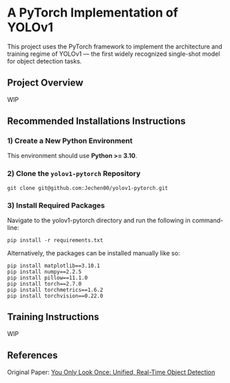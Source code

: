 # A PyTorch Implementation of YOLOv1
This project uses the PyTorch framework to implement the architecture and training regime of YOLOv1 — the first widely recognized single-shot model for object detection tasks.

## Project Overview
WIP

## Recommended Installations Instructions
### 1) Create a New Python Environment
This environment should use **Python >= 3.10**.
### 2) Clone the `yolov1-pytorch` Repository
```
git clone git@github.com:Jechen00/yolov1-pytorch.git
```
### 3) Install Required Packages
Navigate to the yolov1-pytorch directory and run the following in command-line:
```
pip install -r requirements.txt
```
Alternatively, the packages can be installed manually like so:
```
pip install matplotlib==3.10.1
pip install numpy==2.2.5
pip install pillow==11.1.0
pip install torch==2.7.0
pip install torchmetrics==1.6.2
pip install torchvision==0.22.0
```

## Training Instructions
WIP

## References
Original Paper: [You Only Look Once: Unified, Real-Time Object Detection](https://arxiv.org/pdf/1506.02640)
